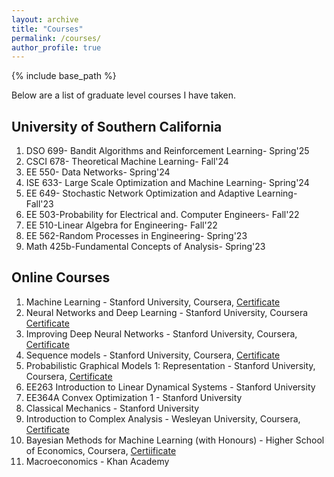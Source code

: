 ```yaml
---
layout: archive
title: "Courses"
permalink: /courses/
author_profile: true
---
```


{% include base_path %}

Below are a list of graduate level courses I have taken.

## University of Southern California

1. DSO 699- Bandit Algorithms and Reinforcement Learning- Spring'25
2. CSCI 678- Theoretical Machine Learning- Fall'24 
3. EE 550- Data Networks- Spring'24 
4. ISE 633- Large Scale Optimization and Machine Learning- Spring'24 
5. EE 649- Stochastic Network Optimization and Adaptive Learning- Fall'23
6. EE 503-Probability for Electrical and. Computer Engineers- Fall'22
7. EE 510-Linear Algebra for Engineering- Fall'22
8. EE 562-Random Processes in Engineering- Spring'23 
9. Math 425b-Fundamental Concepts of Analysis- Spring'23

## Online Courses

1. Machine Learning - Stanford University, Coursera, [Certificate](http://mevanwijewardena.github.io/files/cert1.pdf)
2. Neural Networks and Deep Learning - Stanford University, Coursera [Certificate](http://mevanwijewardena.github.io/files/cert2.pdf)
3. Improving Deep Neural Networks - Stanford University, Coursera, [Certificate](http://mevanwijewardena.github.io/files/cert3.pdf)
4. Sequence models - Stanford University, Coursera, [Certificate](http://mevanwijewardena.github.io/files/cert4.pdf)
5. Probabilistic Graphical Models 1: Representation - Stanford University, Coursera, [Certificate](http://mevanwijewardena.github.io/files/cert5.pdf)
6. EE263 Introduction to Linear Dynamical Systems - Stanford University
7. EE364A Convex Optimization 1 - Stanford University
8. Classical Mechanics - Stanford University
9. Introduction to Complex Analysis - Wesleyan University, Coursera, [Certificate](http://mevanwijewardena.github.io/files/cert6.pdf)
10. Bayesian Methods for Machine Learning (with Honours) - Higher School of Economics, Coursera, [Certiificate](http://mevanwijewardena.github.io/files/cert7.pdf)
11. Macroeconomics - Khan Academy



